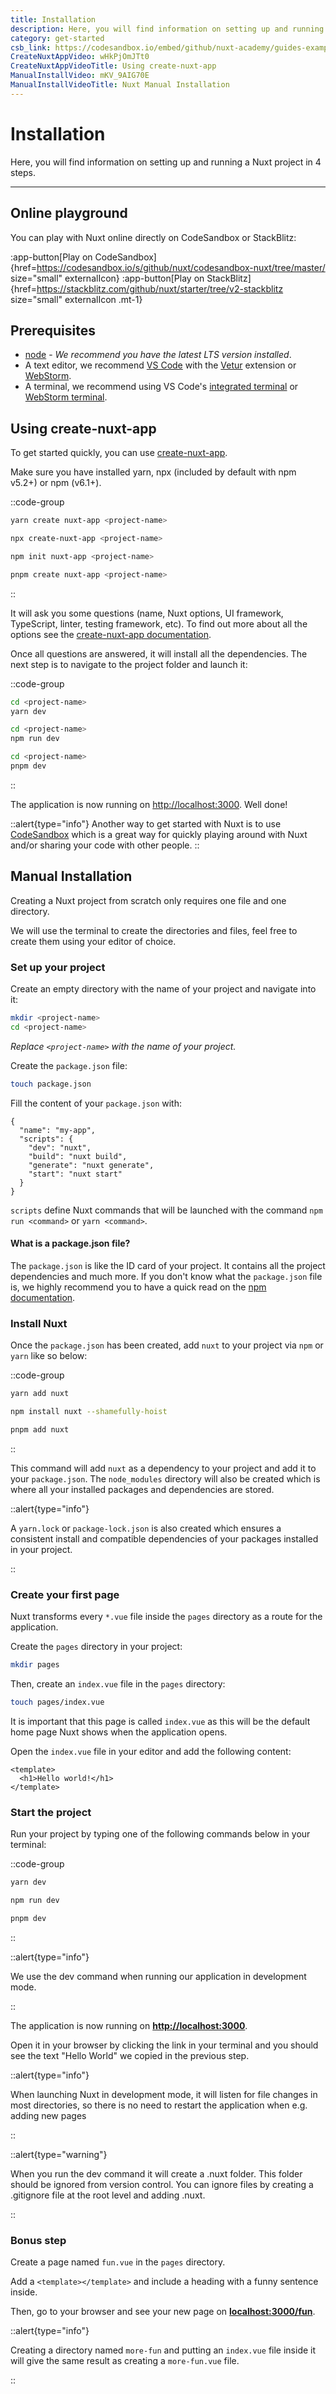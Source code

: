 ```yaml
---
title: Installation
description: Here, you will find information on setting up and running a Nuxt project in 4 steps.
category: get-started
csb_link: https://codesandbox.io/embed/github/nuxt-academy/guides-examples/tree/master/01_get_started/01_installation?fontsize=14&hidenavigation=1&theme=dark
CreateNuxtAppVideo: wHkPjOmJTt0
CreateNuxtAppVideoTitle: Using create-nuxt-app
ManualInstallVideo: mKV_9AIG70E
ManualInstallVideoTitle: Nuxt Manual Installation
---
```

# Installation

Here, you will find information on setting up and running a Nuxt project in 4 steps.

---

## Online playground

You can play with Nuxt online directly on CodeSandbox or StackBlitz:

:app-button[Play on CodeSandbox]{href=https://codesandbox.io/s/github/nuxt/codesandbox-nuxt/tree/master/ size="small" externalIcon}
:app-button[Play on StackBlitz]{href=https://stackblitz.com/github/nuxt/starter/tree/v2-stackblitz size="small" externalIcon .mt-1}

## Prerequisites

- [node](https://nodejs.org) - _We recommend you have the latest LTS version installed_.
- A text editor, we recommend [VS Code](https://code.visualstudio.com/) with the [Vetur](https://marketplace.visualstudio.com/items?itemName=octref.vetur) extension or [WebStorm](https://www.jetbrains.com/webstorm/).
- A terminal, we recommend using VS Code's [integrated terminal](https://code.visualstudio.com/docs/editor/integrated-terminal) or [WebStorm terminal](https://www.jetbrains.com/help/webstorm/terminal-emulator.html).

## Using create-nuxt-app

To get started quickly, you can use [create-nuxt-app](https://github.com/nuxt/create-nuxt-app).

Make sure you have installed yarn, npx (included by default with npm v5.2+) or npm (v6.1+).

::code-group
```bash [Yarn]
yarn create nuxt-app <project-name>
```
```bash [NPX]
npx create-nuxt-app <project-name>
```
```bash [NPM]
npm init nuxt-app <project-name>
```
```bash [PNPM]
pnpm create nuxt-app <project-name>
```
::

It will ask you some questions (name, Nuxt options, UI framework, TypeScript, linter, testing framework, etc). To find out more about all the options see the [create-nuxt-app documentation](https://github.com/nuxt/create-nuxt-app/blob/master/README.md).

Once all questions are answered, it will install all the dependencies. The next step is to navigate to the project folder and launch it:

::code-group
```bash [Yarn]
cd <project-name>
yarn dev
```
```bash [NPM]
cd <project-name>
npm run dev
```
```bash [PNPM]
cd <project-name>
pnpm dev
```
::

The application is now running on [http://localhost:3000](http://localhost:3000). Well done!

::alert{type="info"}
Another way to get started with Nuxt is to use [CodeSandbox](https://template.nuxtjs.org) which is a great way for quickly playing around with Nuxt and/or sharing your code with other people.
::

## Manual Installation

Creating a Nuxt project from scratch only requires one file and one directory.

We will use the terminal to create the directories and files, feel free to create them using your editor of choice.

### Set up your project

Create an empty directory with the name of your project and navigate into it:

```bash
mkdir <project-name>
cd <project-name>
```

_Replace `<project-name>` with the name of your project._

Create the `package.json` file:

```bash
touch package.json
```

Fill the content of your `package.json` with:

```json{}[package.json]
{
  "name": "my-app",
  "scripts": {
    "dev": "nuxt",
    "build": "nuxt build",
    "generate": "nuxt generate",
    "start": "nuxt start"
  }
}
```

`scripts` define Nuxt commands that will be launched with the command `npm run <command>` or `yarn <command>`.

#### **What is a package.json file?**

The `package.json` is like the ID card of your project. It contains all the project dependencies and much more. If you don't know what the `package.json` file is, we highly recommend you to have a quick read on the [npm documentation](https://docs.npmjs.com/creating-a-package-json-file).

### Install Nuxt

Once the `package.json` has been created, add `nuxt` to your project via `npm` or `yarn` like so below:

::code-group
```bash [Yarn]
yarn add nuxt
```
```bash [NPM]
npm install nuxt --shamefully-hoist
```
```bash [PNPM]
pnpm add nuxt
```
::

This command will add `nuxt` as a dependency to your project and add it to your `package.json`. The `node_modules` directory will also be created which is where all your installed packages and dependencies are stored.

::alert{type="info"}

A `yarn.lock` or `package-lock.json` is also created which ensures a consistent install and compatible dependencies of your packages installed in your project.

::

### Create your first page

Nuxt transforms every `*.vue` file inside the `pages` directory as a route for the application.

Create the `pages` directory in your project:

```bash
mkdir pages
```

Then, create an `index.vue` file in the `pages` directory:

```bash
touch pages/index.vue
```

It is important that this page is called `index.vue` as this will be the default home page Nuxt shows when the application opens.

Open the `index.vue` file in your editor and add the following content:

```html{}[pages/index.vue]
<template>
  <h1>Hello world!</h1>
</template>
```

### Start the project

Run your project by typing one of the following commands below in your terminal:

::code-group
```bash [Yarn]
yarn dev
```
```bash [NPM]
npm run dev
```
```bash [PNPM]
pnpm dev
```
::

::alert{type="info"}

We use the dev command when running our application in development mode.

::

The application is now running on **[http://localhost:3000](http://localhost:3000/)**.

Open it in your browser by clicking the link in your terminal and you should see the text "Hello World" we copied in the previous step.

::alert{type="info"}

When launching Nuxt in development mode, it will listen for file changes in most directories, so there is no need to restart the application when e.g. adding new pages

::

::alert{type="warning"}

When you run the dev command it will create a .nuxt folder. This folder should be ignored from version control. You can ignore files by creating a .gitignore file at the root level and adding .nuxt.

::

### Bonus step

Create a page named `fun.vue` in the `pages` directory.

Add a `<template></template>` and include a heading with a funny sentence inside.

Then, go to your browser and see your new page on **[localhost:3000/fun](http://localhost:3000/fun)**.

::alert{type="info"}

Creating a directory named `more-fun` and putting an `index.vue` file inside it will give the same result as creating a `more-fun.vue` file.

::
